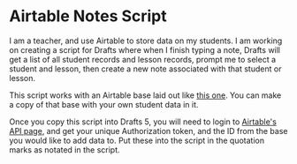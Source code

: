 # Airtable Notes Script

I am a teacher, and use Airtable to store data on my students. I am working on creating a script for Drafts where when I finish typing a note, Drafts will get a list of all student records and lesson records, prompt me to select a student and lesson, then create a new note associated with that student or lesson.

This script works with an Airtable base laid out like [this one](https://airtable.com/shrajtWn7mwVUb0wL). You can make a copy of that base with your own student data in it.

Once you copy this script into Drafts 5, you will need to login to [Airtable's API page](http://airtable.com/api), and get your unique Authorization token, and the ID from the base you would like to add data to. Put these into the script in the quotation marks as notated in the script.